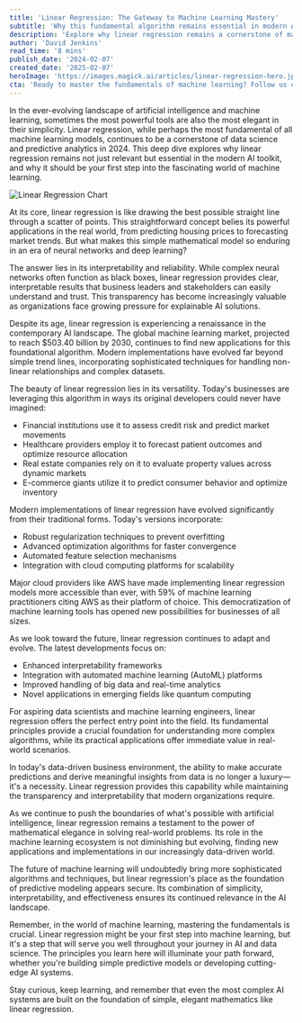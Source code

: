 ```yaml
---
title: 'Linear Regression: The Gateway to Machine Learning Mastery'
subtitle: 'Why this fundamental algorithm remains essential in modern AI'
description: 'Explore why linear regression remains a cornerstone of machine learning in 2024. Despite the rise of complex AI systems, this fundamental algorithm continues to provide essential insights for businesses across industries, from finance to healthcare.'
author: 'David Jenkins'
read_time: '8 mins'
publish_date: '2024-02-07'
created_date: '2025-02-07'
heroImage: 'https://images.magick.ai/articles/linear-regression-hero.jpg'
cta: 'Ready to master the fundamentals of machine learning? Follow us on LinkedIn for more insights into AI and data science, where we regularly share expert perspectives on everything from basic algorithms to cutting-edge developments in artificial intelligence.'
---
```


In the ever-evolving landscape of artificial intelligence and machine learning, sometimes the most powerful tools are also the most elegant in their simplicity. Linear regression, while perhaps the most fundamental of all machine learning models, continues to be a cornerstone of data science and predictive analytics in 2024. This deep dive explores why linear regression remains not just relevant but essential in the modern AI toolkit, and why it should be your first step into the fascinating world of machine learning.

![Linear Regression Chart](https://i.magick.ai/PIXE/1738932206101_magick_img.webp)

At its core, linear regression is like drawing the best possible straight line through a scatter of points. This straightforward concept belies its powerful applications in the real world, from predicting housing prices to forecasting market trends. But what makes this simple mathematical model so enduring in an era of neural networks and deep learning?

The answer lies in its interpretability and reliability. While complex neural networks often function as black boxes, linear regression provides clear, interpretable results that business leaders and stakeholders can easily understand and trust. This transparency has become increasingly valuable as organizations face growing pressure for explainable AI solutions.

Despite its age, linear regression is experiencing a renaissance in the contemporary AI landscape. The global machine learning market, projected to reach $503.40 billion by 2030, continues to find new applications for this foundational algorithm. Modern implementations have evolved far beyond simple trend lines, incorporating sophisticated techniques for handling non-linear relationships and complex datasets.

The beauty of linear regression lies in its versatility. Today's businesses are leveraging this algorithm in ways its original developers could never have imagined:

- Financial institutions use it to assess credit risk and predict market movements
- Healthcare providers employ it to forecast patient outcomes and optimize resource allocation
- Real estate companies rely on it to evaluate property values across dynamic markets
- E-commerce giants utilize it to predict consumer behavior and optimize inventory

Modern implementations of linear regression have evolved significantly from their traditional forms. Today's versions incorporate:

- Robust regularization techniques to prevent overfitting
- Advanced optimization algorithms for faster convergence
- Automated feature selection mechanisms
- Integration with cloud computing platforms for scalability

Major cloud providers like AWS have made implementing linear regression models more accessible than ever, with 59% of machine learning practitioners citing AWS as their platform of choice. This democratization of machine learning tools has opened new possibilities for businesses of all sizes.

As we look toward the future, linear regression continues to adapt and evolve. The latest developments focus on:

- Enhanced interpretability frameworks
- Integration with automated machine learning (AutoML) platforms
- Improved handling of big data and real-time analytics
- Novel applications in emerging fields like quantum computing

For aspiring data scientists and machine learning engineers, linear regression offers the perfect entry point into the field. Its fundamental principles provide a crucial foundation for understanding more complex algorithms, while its practical applications offer immediate value in real-world scenarios.

In today's data-driven business environment, the ability to make accurate predictions and derive meaningful insights from data is no longer a luxury—it's a necessity. Linear regression provides this capability while maintaining the transparency and interpretability that modern organizations require.

As we continue to push the boundaries of what's possible with artificial intelligence, linear regression remains a testament to the power of mathematical elegance in solving real-world problems. Its role in the machine learning ecosystem is not diminishing but evolving, finding new applications and implementations in our increasingly data-driven world.

The future of machine learning will undoubtedly bring more sophisticated algorithms and techniques, but linear regression's place as the foundation of predictive modeling appears secure. Its combination of simplicity, interpretability, and effectiveness ensures its continued relevance in the AI landscape.

Remember, in the world of machine learning, mastering the fundamentals is crucial. Linear regression might be your first step into machine learning, but it's a step that will serve you well throughout your journey in AI and data science. The principles you learn here will illuminate your path forward, whether you're building simple predictive models or developing cutting-edge AI systems.

Stay curious, keep learning, and remember that even the most complex AI systems are built on the foundation of simple, elegant mathematics like linear regression.